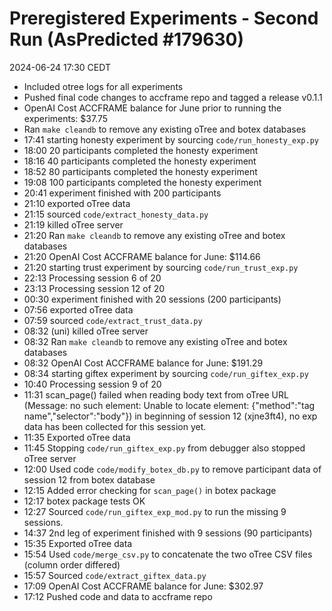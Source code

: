 # Preregistered Experiments - Second Run (AsPredicted #179630)

2024-06-24 17:30 CEDT
- Included otree logs for all experiments
- Pushed final code changes to accframe repo and tagged a release v0.1.1
- OpenAI Cost ACCFRAME balance for June prior to running the experiments: $37.75
- Ran `make cleandb` to remove any existing oTree and botex databases
- 17:41 starting honesty experiment by sourcing `code/run_honesty_exp.py`
- 18:00 20 participants completed the honesty experiment
- 18:16 40 participants completed the honesty experiment
- 18:52 80 participants completed the honesty experiment
- 19:08 100 participants completed the honesty experiment
- 20:41 experiment finished with 200 participants
- 21:10 exported oTree data
- 21:15 sourced `code/extract_honesty_data.py`
- 21:19 killed oTree server
- 21:20 Ran `make cleandb` to remove any existing oTree and botex databases
- 21:20 OpenAI Cost ACCFRAME balance for June: $114.66
- 21:20 starting trust experiment by sourcing `code/run_trust_exp.py`
- 22:13 Processing session 6 of 20
- 23:13 Processing session 12 of 20
- 00:30 experiment finished with 20 sessions (200 participants)
- 07:56 exported oTree data
- 07:59 sourced `code/extract_trust_data.py`
- 08:32 (uni) killed oTree server
- 08:32 Ran `make cleandb` to remove any existing oTree and botex databases
- 08:32 OpenAI Cost ACCFRAME balance for June: $191.29
- 08:34 starting giftex experiment by sourcing `code/run_giftex_exp.py`
- 10:40 Processing session 9 of 20
- 11:31 scan_page() failed when reading body text from oTree URL (Message: no such element: Unable to locate element: {"method":"tag name","selector":"body"}) in beginning of session 12 (xjne3ft4), no exp data has been collected for this session yet.
- 11:35 Exported oTree data
- 11:45 Stopping `code/run_giftex_exp.py` from debugger also stopped oTree server
- 12:00 Used code `code/modify_botex_db.py` to remove participant data of session 12 from botex database
- 12:15 Added error checking for `scan_page()` in botex package
- 12:17 botex package tests OK
- 12:27 Sourced `code/run_giftex_exp_mod.py` to run the missing 9 sessions.
- 14:37 2nd leg of experiment finished with 9 sessions (90 participants)
- 15:35 Exported oTree data 
- 15:54 Used `code/merge_csv.py` to concatenate the two oTree CSV files (column order differed)
- 15:57 Sourced `code/extract_giftex_data.py`
- 17:09 OpenAI Cost ACCFRAME balance for June: $302.97
- 17:12 Pushed code and data to accframe repo
